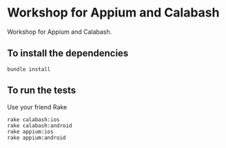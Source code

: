 # Workshop for Appium and Calabash

Workshop for Appium and Calabash.

## To install the dependencies

```
bundle install
```

## To run the tests

Use your friend Rake

```
rake calabash:ios
rake calabash:android
rake appium:ios
rake appium:android
```

